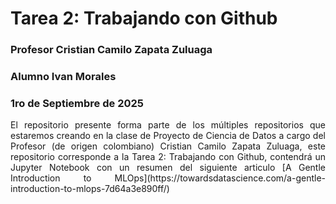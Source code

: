 # Tarea 2: Trabajando con Github
### Profesor Cristian Camilo Zapata Zuluaga
### Alumno Ivan Morales
### 1ro de Septiembre de 2025

<p style="text-align: justify;">
El repositorio presente forma parte de los múltiples repositorios que estaremos creando en la clase de Proyecto de Ciencia de Datos a cargo del Profesor (de origen colombiano) Cristian Camilo Zapata Zuluaga, este repositorio corresponde a la Tarea 2: Trabajando con Github, contendrá un Jupyter Notebook con un resumen del siguiente articulo [A Gentle Introduction to MLOps](https://towardsdatascience.com/a-gentle-introduction-to-mlops-7d64a3e890ff/)
</p>